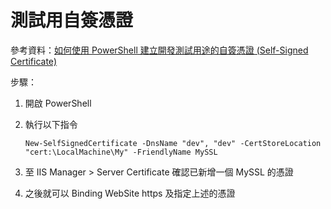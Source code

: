# 測試用自簽憑證

參考資料：[如何使用 PowerShell 建立開發測試用途的自簽憑證 (Self-Signed Certificate)](https://blog.miniasp.com/post/2018/04/24/Using-PowerShell-to-build-Self-Signed-Certificate)

步驟：

1. 開啟 PowerShell
1. 執行以下指令

    ```
    New-SelfSignedCertificate -DnsName "dev", "dev" -CertStoreLocation "cert:\LocalMachine\My" -FriendlyName MySSL
    ```
1. 至 IIS Manager > Server Certificate 確認已新增一個 MySSL 的憑證
1. 之後就可以 Binding WebSite https 及指定上述的憑證
